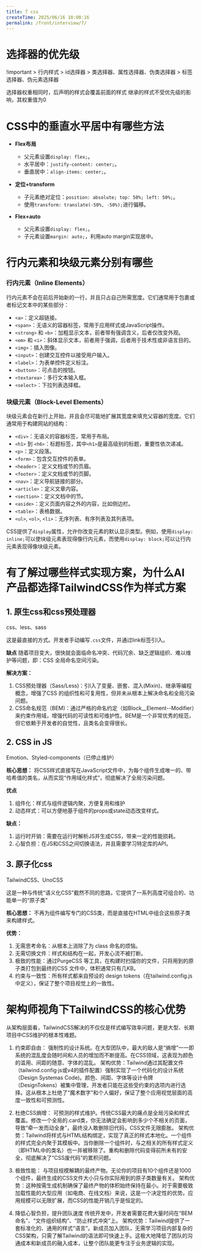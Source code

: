 ```yaml
---
title: 7 css
createTime: 2025/06/16 10:08:16
permalink: /front/interview/7/
---
```

# 选择器的优先级
!important > 行内样式 > id选择器 > 类选择器、属性选择器、伪类选择器 > 标签选择器、伪元素选择器

选择器权重相同时，后声明的样式会覆盖前面的样式
继承的样式不受优先级的影响，其权重值为0

# CSS中的垂直水平居中有哪些方法

- **Flex布局**
  - 父元素设置`display: flex;`。
  - 水平居中：`justify-content: center;`。
  - 垂直居中：`align-items: center;`。

- **定位+transform**
  - 子元素绝对定位：`position: absolute; top: 50%; left: 50%;`。
  - 使用`transform: translate(-50%, -50%);`进行偏移。

- **Flex+auto**
  - 父元素设置`display: flex;`。
  - 子元素设置`margin: auto;`，利用auto margin实现居中。

# 行内元素和块级元素分别有哪些
### 行内元素（Inline Elements）

行内元素不会在前后开始新的一行，并且只占自己所需宽度。它们通常用于包裹或者标记文本中的某些部分：
- `<a>`：定义超链接。
- `<span>`：无语义的容器标签，常用于应用样式或JavaScript操作。
- `<strong>` 和 `<b>`：加粗显示文本，前者带有强调含义，后者仅改变外观。
- `<em>` 和 `<i>`：斜体显示文本，前者用于强调，后者用于技术性或非语言目的。
- `<img>`：插入图像。
- `<input>`：创建交互控件以接受用户输入。
- `<label>`：为表单控件定义标注。
- `<button>`：可点击的按钮。
- `<textarea>`：多行文本输入框。
- `<select>`：下拉列表选择框。

### 块级元素（Block-Level Elements）

块级元素会在新行上开始，并且会尽可能地扩展其宽度来填充父容器的宽度。它们通常用于构建网站的结构：
- `<div>`：无语义的容器标签，常用于布局。
- `<h1>` 到 `<h6>`：标题标签，其中`<h1>`是最高级别的标题，重要性依次递减。
- `<p>`：定义段落。
- `<form>`：包含交互控件的表单。
- `<header>`：定义文档或节的页眉。
- `<footer>`：定义文档或节的页脚。
- `<nav>`：定义导航链接的部分。
- `<article>`：定义文章内容。
- `<section>`：定义文档中的节。
- `<aside>`：定义页面内容之外的内容，比如侧边栏。
- `<table>`：表格数据。
- `<ul>`, `<ol>`, `<li>`：无序列表、有序列表及其列表项。

CSS提供了`display`属性，允许你改变元素的默认显示类型。例如，使用`display: inline;`可以使块级元素表现得像行内元素，而使用`display: block;`可以让行内元素表现得像块级元素。

# 有了解过哪些样式实现方案，为什么AI产品都选择TailwindCSS作为样式方案

## 1. 原生css和css预处理器

css、less、sass

这是最直接的方式。开发者手动编写`.css`文件，并通过link标签引l入。

**缺点**
随着项目变大，很快就会面临命名冲突、代码冗余、缺乏逻辑组织、难以维护等问题，即：CSS 全局命名空间污染。

**解决方案：**
1. CSS预处理器（Sass/Less)：引I入了变量、嵌套、混入(Mixin)、继承等编程概念，增强了CSS 的组织性和可复用性，但并未从根本上解决命名和全局污染问题。
2. CSS命名规范（BEM)：通过严格的命名约定（如Block__Element--Modifier）来约束作用域，增强代码的可读性和可维护性。BEM是一个非常优秀的规范，但它依赖于开发者的自觉性，且类名会变得很长。

## 2. CSS in JS

Emotion、Styled-components（已停止维护）

**核心思想：**
将CSS样式直接写在JavaScript文件中，为每个组件生成唯一的、带哈希值的类名，从而实现“作用域化样式”，彻底解决了全局污染问题。

**优点**
1. 组件化：样式与组件逻辑内聚，方便复用和维护
2. 动态样式：可以方便地基于组件的props或state动态改变样式。

**缺点：**
1. 运行时开销：需要在运行时解析JS并生成CSS，带来一定的性能损耗。
2. 心智负担：在JS和CSS之间切换语法，并且需要学习特定库的API。

## 3. 原子化css

TailwindCSS、UnoCSS

这是一种与传统“语义化CSS”截然不同的思路，它提供了一系列高度可组合的、功能单一的“原子类”

 **核心思想：**
 不再为组件编写专门的CSS类，而是直接在HTML中组合这些原子类来构建样式。

**优势：**
1. 无需思考命名：从根本上消除了为 class 命名的烦恼。
2. 无需切换文件：样式和结构在一起，开发心流不被打断。
3. 极致的性能：通过PurgeCSS 等工具，在构建时扫描你的文件，只将用到的原子类打包到最终的CSS 文件中，体积通常只有几KB。
4. 约束与一致性：所有样式都来自预设的 design tokens（在tailwind.config.js中定义），保证了整个项目视觉上的一致性。

# 架构师视角下TailwindCSS的核心优势
从架构层面看，TailwindCSS解决的不仅仅是样式编写效率问题，更是大型、长期项目中CSS维护的根本性难题。

1. 约束即自由：
强制性的设计系统。在大型团队中，最大的敌人是“熵增”一一即系统的混乱度会随时间和人员的增加而不断提高。在CSS领域，这表现为颜色的滥用、间距的随意、字体的混乱。
架构优势：Tailwind通过其配置文件（tailwind.config·js或v4的插件配置）强制实现了一个代码化的设计系统（Design Systemas Code)。颜色、间距、字体等设计令牌（DesignTokens）被集中管理，开发者只能在这些受约束的选项内进行选择。这从根本上杜绝了“魔术数字”和个人偏好，保证了整个应用视觉层面的高度一致性和可预测性。

2. 杜绝CSS熵增：
可预测的样式维护。传统CSS最大的痛点是全局污染和样式覆盖。修改一个全局的.card类，你无法确定会影响到多少个不相关的页面，导致“牵一发而动全身”，最终没人敢删除旧代码，CSS文件无限膨胀。
架构优势：Tailwind将样式与HTML结构绑定，实现了真正的样式本地化。一个组件的样式完全内聚于其模板中。当你删除一个组件时，与之相关的所有样式定义（即HTML中的类名）也一并被移除了。重构和删除代码变得前所未有的安全，彻底解决了“CSS废代码”的累积问题。

3. 极致性能：
与项目规模解耦的最终产物。无论你的项目有10个组件还是1000个组件，最终生成的CSS文件大小只与你实际用到的原子类数量有关。
架构优势：这种按需生成机制确保了最终产物的体积始终保持在最小。对于需要极致加载性能的大型应用（如电商、在线文档）来说，这是一个决定性的优势。应用规模可以无限扩展，而CSS的性能开销几乎是恒定的。

4. 降低心智负担，提升团队速度
传统开发中，开发者需要花费大量时间在“BEM命名”、“文件组织结构”、“防止样式冲突”上。
架构优势：Tailwind提供了一套标准化的、通用的样式“语言”。新成员加入团队，无需学习项目内部复杂的CSS架构，只需了解Tailwind的语法即可快速上手。这极大地降低了团队的沟通成本和新成员的融入成本，让整个团队能更专注于业务逻辑的实现。
